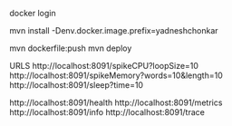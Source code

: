 docker login

mvn install -Denv.docker.image.prefix=yadneshchonkar

mvn dockerfile:push
mvn deploy

URLS
http://localhost:8091/spikeCPU?loopSize=10
http://localhost:8091/spikeMemory?words=10&length=10
http://localhost:8091/sleep?time=10


http://localhost:8091/health
http://localhost:8091/metrics
http://localhost:8091/info
http://localhost:8091/trace